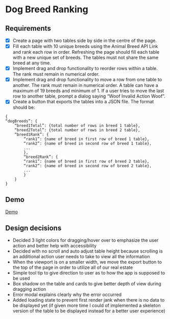 # Dog Breed Ranking

## Requirements

- [x] Create a page with two tables side by side in the centre of the page.
- [x] Fill each table with 10 unique breeds using the Animal Breed API Link and rank each row in order. Refreshing the page should fill each table with a new unique set of breeds. The tables must not share the same breed at any time.
- [x] Implement drag and drop functionality to reorder rows within a table. The rank must remain in numerical order.
- [x] Implement drag and drop functionality to move a row from one table to another. The rank must remain in numerical order. A table can have a maximum of 19 breeds and minimum of 1. If a user tries to move the last row to another table, prompt a dialog saying “Woof Invalid Action Woof”.
- [x] Create a button that exports the tables into a JSON file. The format should be:

```
{
“dogBreeds”: {
    “breed1Total”: {total number of rows in breed 1 table},
    “breed2Total”: {total number of rows in breed 2 table},
    “breed1Rank”: {
        “rank1”: {name of breed in first row of breed 1 table},
        “rank2”: {name of breed in second row of breed 1 table},
        ...
        },
        “breed2Rank”: {
        “rank1”: {name of breed in first row of breed 2 table},
        “rank2”: {name of breed in second row of breed 2 table},
        ...
        }
    }
}
```

## Demo

[Demo](https://dog-breed-ranking.netlify.app/)

## Design decisions

- Decided 3 light colors for dragging/hover over to emphasize the user action and better help with accessibility
- Decided with no scroll and auto adjust table height because scrolling is an additional action user needs to take to view all the information
- When the viewport is on a smaller width, we move the export button to the top of the page in order to utilize all of our real estate
- Simple tool tip to give direction to user as to how the app is supposed to be used
- Box shadow on the table and cards to give better depth of view during dragging action
- Error modal explains clearly why the error occurred
- Added loading state to prevent first render jank when there is no data to be displayed yet (if given more time I could of implemented a skeleton version of the table to be displayed instead for a better user experience)

